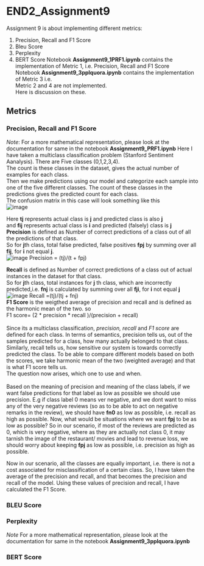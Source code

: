 # END2_Assignment9
Assignment 9 is about implementing different metrics:
1. Precision, Recall and F1 Score
2. Bleu Score
3. Perplexity
4. BERT Score
Notebook **Assignment9_1PRF1.ipynb** contains the implementation of Metric 1, i.e. Precision, Recall and F1 Score </br>
Notebook **Assignment9_3pplquora.ipynb** contains the implementation of Metric 3 i.e.  </br>
Metric 2 and 4 are not implemented. </br>
Here is discussion on these. </br>
## Metrics
### Precision, Recall and F1 Score 
_Note_: For a more mathematical representation, please look at the documentation for same in the notebook **Assignment9_PRF1.ipynb**
Here I have taken a multiclass classification problem (Stanford Sentiment Aanalysis).
There are Five classes (0,1,2,3,4). </br>
The count is these classes in the dataset, gives the actual number of examples for each class.</br>
Then we make predictions using our model and categorize each sample into one of the five different classes. The count of these classes in the predictions gives the predicted count for each class.</br>
The confusion matrix in this case will look something like this</br>
![image](https://user-images.githubusercontent.com/82941475/124909312-ecf7fc80-e007-11eb-9e35-03a667844277.png)


Here **tj** represents actual class is **j** and predicted class is also **j** </br>
and **fij** represents actual class is **i** and predicted (falsely) class is **j**  </br>
 **Precision** is defined as Number of correct predictions of a class out of all the predictions of that class. </br>
 So for  **j**th class, total false predicted, false positives **fpj** by summing over all **fij**, for **i** not equal **j**.</br> 
 ![image](https://user-images.githubusercontent.com/82941475/124909627-4d873980-e008-11eb-9610-8c2e65048640.png)
 Precision = (tj)/(t + fpj)  </br>
 
 **Recall** is defined as Number of correct predictions of a class out of actual instances in the dataset for that class.</br>
So for **j**th class, total   instances for  **j** th class, which are incorrectly predicted,i.e. **fnj** is calculated by summing over all **fji**, for **i** not equal **j** </br>
![image](https://user-images.githubusercontent.com/82941475/124909708-67288100-e008-11eb-884b-917d9f1d8f10.png)
 Recall =(tj)/(tj + fnj) </br>
 **F1 Score** is the weigthed average of precision and recall and is defined as the harmonic mean of the two. so </br>
 F1 score= (2 * precision * recall )/(precision + recall)  </br>
 </br>
Since its a multiclass classification, _precision, recall_ and _F1 score_ are defined for each class.
In terms of semantics, precision tells us, out of the samples predicted for a class, how many actually belonged to that class. Similarly, recall tells us, how sensitive our system is towards correctly predicted the class. 
To be able to compare different models based on both the scores, we take harmonic mean of the two (weighted average) and that is what F1 score tells us. </br>
The question now arises, which one to use and when. </br></br>
Based on the meaning of precision and meaning of the class labels, if we want false predictions for that label as low as possible we should use precision.
E.g if class label 0 means ver negative, and we dont want to miss any of the very negative reviews (so as to be able to act on negative remarks in the review), we should have **fn0** as low as possible, i.e. recall as high as possible.
Now, what would be situations where we want **fpj** to be as low as possible? So in our scenario, if most of the reviews are predicted as 0, which is very negative, where as they are actually not class 0, it may tarnish the image of the restaurant/ movies and lead to revenue loss, we should worry about keeping **fpj** as low as possible, i.e. precision as high as possible. 

Now in our scenario, all the classes are equally important, i.e. there is not a cost associated for misclassification of a certain class. So, I have taken the average of the precision and recall, and that becomes the precision and recall of the model.
Using these values of precision and recall, I have calculated the F1 Score.

### BLEU Score

### Perplexity
*Note*  For a more mathematical representation, please look at the documentation for same in the notebook **Assignment9_3pplquora.ipynb**

### BERT Score
